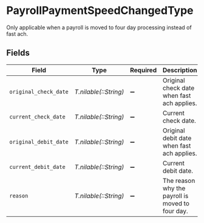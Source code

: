 # PayrollPaymentSpeedChangedType

Only applicable when a payroll is moved to four day processing instead of fast ach.


## Fields

| Field                                            | Type                                             | Required                                         | Description                                      |
| ------------------------------------------------ | ------------------------------------------------ | ------------------------------------------------ | ------------------------------------------------ |
| `original_check_date`                            | *T.nilable(::String)*                            | :heavy_minus_sign:                               | Original check date when fast ach applies.       |
| `current_check_date`                             | *T.nilable(::String)*                            | :heavy_minus_sign:                               | Current check date.                              |
| `original_debit_date`                            | *T.nilable(::String)*                            | :heavy_minus_sign:                               | Original debit date when fast ach applies.       |
| `current_debit_date`                             | *T.nilable(::String)*                            | :heavy_minus_sign:                               | Current debit date.                              |
| `reason`                                         | *T.nilable(::String)*                            | :heavy_minus_sign:                               | The reason why the payroll is moved to four day. |